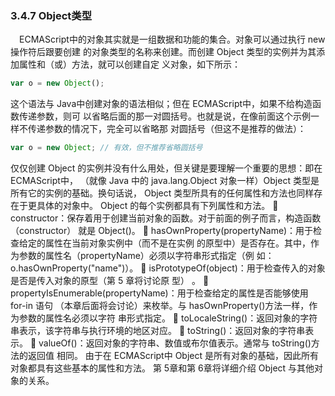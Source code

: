 ### 3.4.7 Object类型

&ensp;&ensp;ECMAScript中的对象其实就是一组数据和功能的集合。对象可以通过执行 new 操作符后跟要创建
的对象类型的名称来创建。而创建 Object 类型的实例并为其添加属性和（或）方法，就可以创建自定
义对象，如下所示：

```js
var o = new Object();
```

这个语法与 Java中创建对象的语法相似；但在 ECMAScript中，如果不给构造函数传递参数，则可 以省略后面的那一对圆括号。也就是说，在像前面这个示例一样不传递参数的情况下，完全可以省略那 对圆括号（但这不是推荐的做法）：

```js
var o = new Object; // 有效，但不推荐省略圆括号
```

 仅仅创建 Object 的实例并没有什么用处，但关键是要理解一个重要的思想：即在 ECMAScript中， （就像 Java 中的 java.lang.Object 对象一样）Object 类型是所有它的实例的基础。换句话说， Object 类型所具有的任何属性和方法也同样存在于更具体的对象中。 Object 的每个实例都具有下列属性和方法。  constructor：保存着用于创建当前对象的函数。对于前面的例子而言，构造函数（constructor） 就是 Object()。  hasOwnProperty(propertyName)：用于检查给定的属性在当前对象实例中（而不是在实例 的原型中）是否存在。其中，作为参数的属性名（propertyName）必须以字符串形式指定（例 如：o.hasOwnProperty("name")）。  isPrototypeOf(object)：用于检查传入的对象是否是传入对象的原型（第 5 章将讨论原 型） 。  propertyIsEnumerable(propertyName)：用于检查给定的属性是否能够使用 for-in 语句 （本章后面将会讨论）来枚举。与 hasOwnProperty()方法一样，作为参数的属性名必须以字符 串形式指定。  toLocaleString()：返回对象的字符串表示，该字符串与执行环境的地区对应。  toString()：返回对象的字符串表示。  valueOf()：返回对象的字符串、数值或布尔值表示。通常与 toString()方法的返回值 相同。 由于在 ECMAScript中 Object 是所有对象的基础，因此所有对象都具有这些基本的属性和方法。 第 5章和第 6章将详细介绍 Object 与其他对象的关系。